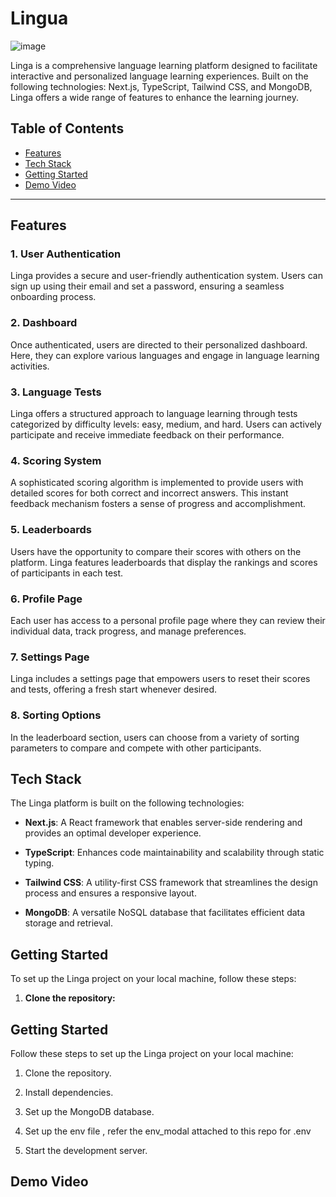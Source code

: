 # Lingua


![image](https://github.com/RishabhGithub7348/Language_Learning_Game/assets/75687649/0b61e997-7545-4ff8-b41e-f327b8cda70e)


Linga is a comprehensive language learning platform designed to facilitate interactive and personalized language learning experiences. Built on the following technologies: Next.js, TypeScript, Tailwind CSS, and MongoDB, Linga offers a wide range of features to enhance the learning journey.

## Table of Contents

- [Features](#features)
- [Tech Stack](#tech-stack)
- [Getting Started](#getting-started)
- [Demo Video](#demo-video)

---

## Features

### 1. User Authentication

Linga provides a secure and user-friendly authentication system. Users can sign up using their email and set a password, ensuring a seamless onboarding process.

### 2. Dashboard

Once authenticated, users are directed to their personalized dashboard. Here, they can explore various languages and engage in language learning activities.

### 3. Language Tests

Linga offers a structured approach to language learning through tests categorized by difficulty levels: easy, medium, and hard. Users can actively participate and receive immediate feedback on their performance.

### 4. Scoring System

A sophisticated scoring algorithm is implemented to provide users with detailed scores for both correct and incorrect answers. This instant feedback mechanism fosters a sense of progress and accomplishment.

### 5. Leaderboards

Users have the opportunity to compare their scores with others on the platform. Linga features leaderboards that display the rankings and scores of participants in each test.

### 6. Profile Page

Each user has access to a personal profile page where they can review their individual data, track progress, and manage preferences.

### 7. Settings Page

Linga includes a settings page that empowers users to reset their scores and tests, offering a fresh start whenever desired.

### 8. Sorting Options

In the leaderboard section, users can choose from a variety of sorting parameters to compare and compete with other participants.

## Tech Stack

The Linga platform is built on the following technologies:

- **Next.js**: A React framework that enables server-side rendering and provides an optimal developer experience.

- **TypeScript**: Enhances code maintainability and scalability through static typing.

- **Tailwind CSS**: A utility-first CSS framework that streamlines the design process and ensures a responsive layout.

- **MongoDB**: A versatile NoSQL database that facilitates efficient data storage and retrieval.

## Getting Started

To set up the Linga project on your local machine, follow these steps:

1. **Clone the repository:**



## Getting Started

Follow these steps to set up the Linga project on your local machine:

1. Clone the repository.

2. Install dependencies.
  
3. Set up the MongoDB database.

4. Set up the env file , refer the env_modal attached to this repo for .env

5. Start the development server.


 
## Demo Video




